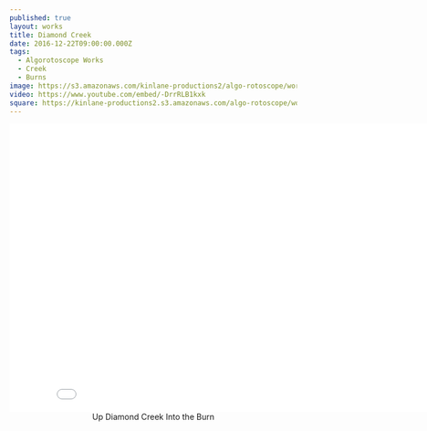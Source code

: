 ```yaml
---
published: true
layout: works
title: Diamond Creek
date: 2016-12-22T09:00:00.000Z
tags:
  - Algorotoscope Works
  - Creek
  - Burns
image: https://s3.amazonaws.com/kinlane-productions2/algo-rotoscope/working/diamond-creek.png
video: https://www.youtube.com/embed/-DrrRLB1kxk
square: https://kinlane-productions2.s3.amazonaws.com/algo-rotoscope/working/diamond-creek-square.png.png
---
```

<center><iframe width="853" height="505" src="{{ page.video }}" frameborder="0" allowfullscreen></iframe></center>
<center>Up Diamond Creek Into the Burn</center>
